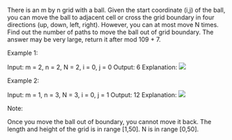 There is an m by n grid with a ball. Given the start coordinate (i,j) of the ball, you can move the ball to adjacent cell or cross the grid boundary in four directions (up, down, left, right). However, you can at most move N times. Find out the number of paths to move the ball out of grid boundary. The answer may be very large, return it after mod 109 + 7.

 

Example 1:

Input: m = 2, n = 2, N = 2, i = 0, j = 0
Output: 6
Explanation:
![](images/out_of_boundary_paths_1.png)

Example 2:

Input: m = 1, n = 3, N = 3, i = 0, j = 1
Output: 12
Explanation:
![](images/out_of_boundary_paths_2.png)

 

Note:

Once you move the ball out of boundary, you cannot move it back.
The length and height of the grid is in range [1,50].
N is in range [0,50].
